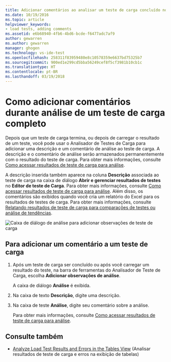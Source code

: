 ```yaml
---
title: Adicionar comentários ao analisar um teste de carga concluído no Visual Studio | Microsoft Docs
ms.date: 10/19/2016
ms.topic: article
helpviewer_keywords:
- load tests, adding comments
ms.assetid: e6b68940-4fb6-4bd6-bcde-f6477adc7af9
author: gewarren
ms.author: gewarren
manager: ghogen
ms.technology: vs-ide-test
ms.openlocfilehash: 258311f83959480e8c10578359e6637bd75325b7
ms.sourcegitcommit: 900ed1e299cd5bba56249cef8f5cf3981b10cb1c
ms.translationtype: HT
ms.contentlocale: pt-BR
ms.lasthandoff: 03/19/2018
---
```

# <a name="how-to-add-comments-while-analyzing-a-completed-load-test"></a>Como adicionar comentários durante análise de um teste de carga completo

Depois que um teste de carga termina, ou depois de carregar o resultado de um teste, você pode usar o Analisador de Testes de Carga para adicionar uma descrição e um comentário de análise ao teste de carga. A descrição e o comentário de análise serão armazenados permanentemente com o resultado do teste de carga. Para obter mais informações, consulte [Como acessar resultados de teste de carga para análise](../test/how-to-access-load-test-results-for-analysis.md).

A descrição inserida também aparece na coluna **Descrição** associada ao teste de carga na caixa de diálogo **Abrir e gerenciar resultados de testes** no **Editor de teste de Carga**. Para obter mais informações, consulte [Como acessar resultados de teste de carga para análise](../test/how-to-access-load-test-results-for-analysis.md). Além disso, os comentários são exibidos quando você cria um relatório do Excel para os resultados de testes de carga. Para obter mais informações, consulte [Relatando resultados de teste de carga para comparações de testes ou análise de tendências](../test/compare-load-test-results.md).

![Caixa de diálogo de análise para adicionar observações de teste de carga](../test/media/ltest_ananotes.png)

## <a name="to-add-a-comment-to-a-load-test"></a>Para adicionar um comentário a um teste de carga

1.  Após um teste de carga ser concluído ou após você carregar um resultado do teste, na barra de ferramentas do Analisador de Teste de Carga, escolha **Adicionar observações de análise**.

     A caixa de diálogo **Análise** é exibida.

2.  Na caixa de texto **Descrição**, digite uma descrição.

3.  Na caixa de teste **Análise**, digite seu comentário sobre a análise.

    Para obter mais informações, consulte [Como acessar resultados de teste de carga para análise](../test/how-to-access-load-test-results-for-analysis.md).

## <a name="see-also"></a>Consulte também

- [Analyze Load Test Results and Errors in the Tables View](../test/analyze-load-test-results-and-errors-in-the-tables-view.md) (Analisar resultados de teste de carga e erros na exibição de tabelas)